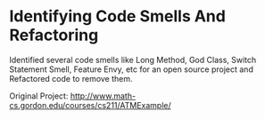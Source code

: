 # Identifying Code Smells And Refactoring

Identified several code smells like Long Method, God Class, Switch Statement Smell, Feature Envy, etc for an open source project and Refactored code to remove them.

Original Project: http://www.math-cs.gordon.edu/courses/cs211/ATMExample/

